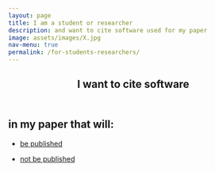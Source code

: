 ```yaml
---
layout: page
title: I am a student or researcher
description: and want to cite software used for my paper
image: assets/images/X.jpg
nav-menu: true
permalink: /for-students-researchers/
---
```

<!-- Main -->
<div id="main" class="alt">

<!-- One -->
<section id="one">
	<div class="inner">
		<header class="major">
			<h1>I want to cite software</h1>
		</header>

<!-- Content -->
<h2 id="content">in my paper that will:</h2>
<div class="row">
	<div class="6u 12u$(small)">
		<ul class="actions">
			<li><a href="#" class="button big">be published</a></li>
		</ul>
	</div>
	<div class="6u$ 12u$(small)">
		<ul class="actions">
			<li><a href="#" class="button big">not be published</a></li>
		</ul>
	</div>

</div>

</div>
